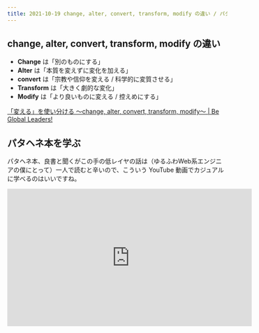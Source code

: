 ```yaml
---
title: 2021-10-19 change, alter, convert, transform, modify の違い / パタヘネ本を学ぶ
---
```


## change, alter, convert, transform, modify の違い

- **Change** は「別のものにする」
- **Alter** は「本質を変えずに変化を加える」
- **convert** は「宗教や信仰を変える / 科学的に変質させる」
- **Transform** は「大きく劇的な変化」
- **Modify** は「より良いものに変える / 控えめにする」

[「変える」を使い分ける ～change, alter, convert, transform, modify～ \| Be Global Leaders!](https://be-global-leaders.com/blog/blog-english/column-nuance/nuance-change.html)

## パタヘネ本を学ぶ

パタヘネ本、良書と聞くがこの手の低レイヤの話は（ゆるふわWeb系エンジニアの僕にとって）一人で読むと辛いので、こういう YouTube 動画でカジュアルに学べるのはいいですね。

<iframe width="560" height="315" src="https://www.youtube.com/embed/JyAlMfY7ucY" title="YouTube video player" frameborder="0" allow="accelerometer; autoplay; clipboard-write; encrypted-media; gyroscope; picture-in-picture" allowfullscreen></iframe>
